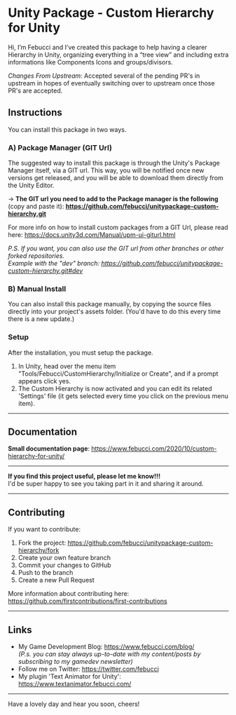# Unity Package - Custom Hierarchy for Unity

Hi, I’m Febucci and I’ve created this package to help having a clearer Hierarchy in Unity, organizing everything in a “tree view” and including extra informations like Components Icons and groups/divisors.

*Changes From Upstream*: Accepted several of the pending PR's in upstream in hopes of eventually switching over to upstream once those PR's are accepted.

## Instructions
You can install this package in two ways.
### A) Package Manager (GIT Url)
The suggested way to install this package is through the Unity's Package Manager itself, via a GIT url. This way, you will be notified once new versions get released, and you will be able to download them directly from the Unity Editor.

-> **The GIT url you need to add to the Package manager is the following** (copy and paste it): **https://github.com/febucci/unitypackage-custom-hierarchy.git**

For more info on how to install custom packages from a GIT Url, please read here: https://docs.unity3d.com/Manual/upm-ui-giturl.html

*P.S. If you want, you can also use the GIT url from other branches or other forked repositories.\
Example with the "dev" branch: https://github.com/febucci/unitypackage-custom-hierarchy.git#dev*

### B) Manual Install
You can also install this package manually, by copying the source files directly into your project's assets folder. (You'd have to do this every time there is a new update.)

### Setup
After the installation, you must setup the package.
1. In Unity, head over the menu item "Tools/Febucci/CustomHierarchy/Initialize or Create", and if a prompt appears click yes.
2. The Custom Hierarchy is now activated and you can edit its related 'Settings' file (it gets selected every time you click on the previous menu item).

---

## Documentation
**Small documentation page**: https://www.febucci.com/2020/10/custom-hierarchy-for-unity/

---

**If you find this project useful, please let me know!!!**\
I'd be super happy to see you taking part in it and sharing it around.

---

## Contributing
If you want to contribute:

1. Fork the project: https://github.com/febucci/unitypackage-custom-hierarchy/fork
2. Create your own feature branch
3. Commit your changes to GitHub
4. Push to the branch 
5. Create a new Pull Request

More information about contributing here: https://github.com/firstcontributions/first-contributions

---


## Links
- My Game Development Blog: https://www.febucci.com/blog/ \
*(P.s. you can stay always up-to-date with my content/posts by subscribing to my gamedev newsletter)*
- Follow me on Twitter: https://twitter.com/febucci
- My plugin 'Text Animator for Unity': https://www.textanimator.febucci.com/

---

Have a lovely day and hear you soon, cheers!
